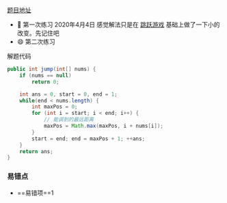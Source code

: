 [题目地址](https://leetcode-cn.com/problems/jump-game-ii/)



- :slightly_smiling_face: 第一次练习 2020年4月4日 感觉解法只是在 [跳跃游戏](https://leetcode-cn.com/problems/jump-game/) 基础上做了一下小的改变。先记住吧
- :smile: 第二次练习 



解题代码

```java
public int jump(int[] nums) {
    if (nums == null)
        return 0;

    int ans = 0, start = 0, end = 1;
    while(end < nums.length) {
        int maxPos = 0;
        for (int i = start; i < end; i++) {
            // 能调到的最远距离
            maxPos = Math.max(maxPos, i + nums[i]);
        }
        start = end; end = maxPos + 1; ++ans;
    }
    return ans;
}
```



### 易错点

- ==易错项==1 
